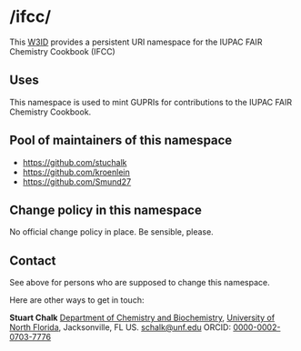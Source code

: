 # /ifcc/
This [W3ID](https://w3id.org) provides a persistent URI namespace for the IUPAC FAIR Chemistry Cookbook (IFCC)

## Uses
This namespace is used to mint GUPRIs for contributions to the IUPAC FAIR Chemistry Cookbook.

## Pool of maintainers of this namespace

* https://github.com/stuchalk
* https://github.com/kroenlein
* https://github.com/Smund27

## Change policy in this namespace
No official change policy in place. Be sensible, please.

## Contact
See above for persons who are supposed to change this namespace.

Here are other ways to get in touch:

**Stuart Chalk**
[Department of Chemistry and Biochemistry](https://www.unf.edu/coas/chemistry/),
[University of North Florida](https://www.unf.edu/),
Jacksonville, FL US.
<schalk@unf.edu>
ORCID: [0000-0002-0703-7776](https://orcid.org/0000-0002-0703-7776)
